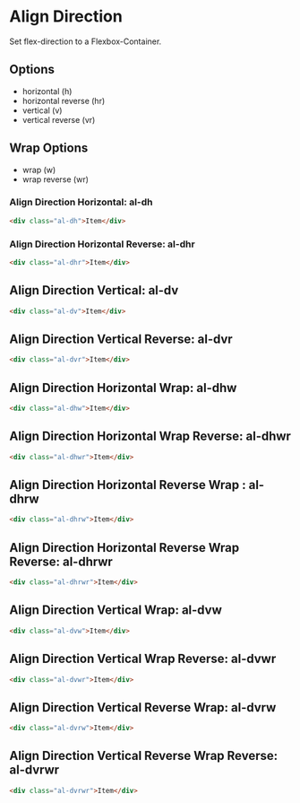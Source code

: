 # Align Direction

Set flex-direction to a Flexbox-Container.

## Options

- horizontal (h)
- horizontal reverse (hr)
- vertical (v)
- vertical reverse (vr)

## Wrap Options

- wrap (w)
- wrap reverse (wr)

### Align Direction Horizontal: **al-dh**

```html
<div class="al-dh">Item</div>
```

### Align Direction Horizontal Reverse: **al-dhr**

```html
<div class="al-dhr">Item</div>
```

## Align Direction Vertical: **al-dv**

```html
<div class="al-dv">Item</div>
```

## Align Direction Vertical Reverse: **al-dvr**

```html
<div class="al-dvr">Item</div>
```

## Align Direction Horizontal Wrap: **al-dhw**

```html
<div class="al-dhw">Item</div>
```

## Align Direction Horizontal Wrap Reverse: **al-dhwr**

```html
<div class="al-dhwr">Item</div>
```

## Align Direction Horizontal Reverse Wrap : **al-dhrw**

```html
<div class="al-dhrw">Item</div>
```

## Align Direction Horizontal Reverse Wrap Reverse: **al-dhrwr**

```html
<div class="al-dhrwr">Item</div>
```

## Align Direction Vertical Wrap: **al-dvw**

```html
<div class="al-dvw">Item</div>
```

## Align Direction Vertical Wrap Reverse: **al-dvwr**

```html
<div class="al-dvwr">Item</div>
```

## Align Direction Vertical Reverse Wrap: **al-dvrw**

```html
<div class="al-dvrw">Item</div>
```

## Align Direction Vertical Reverse Wrap Reverse: **al-dvrwr**

```html
<div class="al-dvrwr">Item</div>
```
